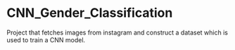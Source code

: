 # CNN_Gender_Classification
Project that fetches images from instagram and construct a dataset which is used to train a CNN model.

